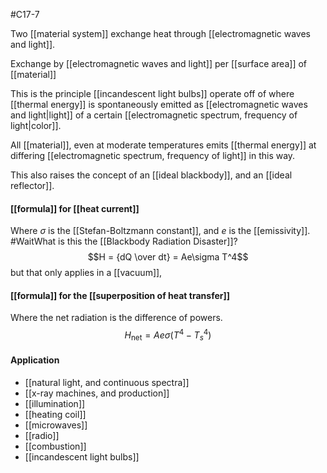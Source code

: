 #C17-7 

Two [[material system]] exchange heat through [[electromagnetic waves and light]].

Exchange by [[electromagnetic waves and light]] per [[surface area]] of [[material]]

This is the principle [[incandescent light bulbs]] operate off of where [[thermal energy]] is spontaneously emitted as [[electromagnetic waves and light|light]] of a certain [[electromagnetic spectrum, frequency of light|color]]. 

All [[material]], even at moderate temperatures emits [[thermal energy]] at differing [[electromagnetic spectrum, frequency of light]] in this way.

This also raises the concept of an [[ideal blackbody]], and an [[ideal reflector]].

#### [[formula]] for [[heat current]]
Where $\sigma$ is the [[Stefan-Boltzmann constant]], and $e$ is the [[emissivity]]. #WaitWhat is this the [[Blackbody Radiation Disaster]]? $$H = {dQ \over dt} = Ae\sigma T^4$$
but that only applies in a [[vacuum]], 

#### [[formula]] for the [[superposition of heat transfer]]
Where the net radiation is the difference of powers.
$$H_\text{net}=Ae\sigma(T^4-T_s^4)$$

#### Application
- [[natural light, and continuous spectra]]
- [[x-ray machines, and production]]
- [[illumination]]
- [[heating coil]]
- [[microwaves]]
- [[radio]]
- [[combustion]]
- [[incandescent light bulbs]]